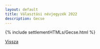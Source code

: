 ```yaml
---
layout: default
title: Választási névjegyzék 2022
description: Gecse
---
```


{% include settlementHTMLs/Gecse.html %}

[Vissza](../)
